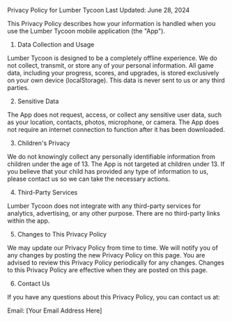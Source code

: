 Privacy Policy for Lumber Tycoon
Last Updated: June 28, 2024

This Privacy Policy describes how your information is handled when you use the Lumber Tycoon mobile application (the "App").

1. Data Collection and Usage

Lumber Tycoon is designed to be a completely offline experience. We do not collect, transmit, or store any of your personal information. All game data, including your progress, scores, and upgrades, is stored exclusively on your own device (localStorage). This data is never sent to us or any third parties.

2. Sensitive Data

The App does not request, access, or collect any sensitive user data, such as your location, contacts, photos, microphone, or camera. The App does not require an internet connection to function after it has been downloaded.

3. Children's Privacy

We do not knowingly collect any personally identifiable information from children under the age of 13. The App is not targeted at children under 13. If you believe that your child has provided any type of information to us, please contact us so we can take the necessary actions.

4. Third-Party Services

Lumber Tycoon does not integrate with any third-party services for analytics, advertising, or any other purpose. There are no third-party links within the app.

5. Changes to This Privacy Policy

We may update our Privacy Policy from time to time. We will notify you of any changes by posting the new Privacy Policy on this page. You are advised to review this Privacy Policy periodically for any changes. Changes to this Privacy Policy are effective when they are posted on this page.

6. Contact Us

If you have any questions about this Privacy Policy, you can contact us at:

Email: [Your Email Address Here]
